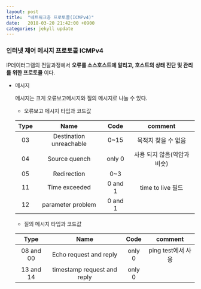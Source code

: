 ```yaml
---
layout: post
title:  "네트워크층 프로토콜(ICMPv4)"
date:   2018-03-20 21:42:00 +0900
categories: jekyll update
---
```

### 인터넷 제어 메시지 프로토콜 ICMPv4

IP데이터그램의 전달과정에서 **오류를 소스호스트에 알리고, 호스트의 상태 진단 및 관리를 위한 프로토콜** 이다.

* 메시지

  메시지는 크게 오류보고메시지와 질의 메시지로 나눌 수 있다.

  * 오류보고 메시지 타입과 코드값


  |Type|Name|Code|comment|
  |:----:|:-----:|:-----:|:------:|
  |03|Destination unreachable|0~15|목적지 찾을 수 없음|
  |04|Source quench|only 0|사용 되지 않음(역압과 비슷)|
  |05|Redirection|0~3||
  |11|Time exceeded|0 and 1|time to live 필드|
  |12|parameter problem|0 and 1| |

  * 질의 메시지 타입과 코드값


  |Type|Name|Code|comment|
  |:----:|:-----:|:-----:|:------:|
  |08 and 00|Echo request and reply|only 0|ping test에서 사용|
  |13 and 14|timestamp request and reply|only 0||

